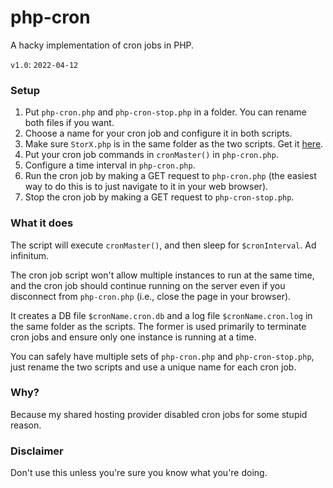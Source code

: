 # php-cron
A hacky implementation of cron jobs in PHP.  

`v1.0`: `2022-04-12`

### Setup
1. Put `php-cron.php` and `php-cron-stop.php` in a folder. You can rename both files if you want.
2. Choose a name for your cron job and configure it in both scripts.
3. Make sure `StorX.php` is in the same folder as the two scripts. Get it [here](https://github.com/aaviator42/StorX).
4. Put your cron job commands in `cronMaster()` in `php-cron.php`.
5. Configure a time interval in `php-cron.php`.
6. Run the cron job by making a GET request to `php-cron.php` (the easiest way to do this is to just navigate to it in your web browser).
7. Stop the cron job by making a GET request to `php-cron-stop.php`.

### What it does
The script will execute `cronMaster()`, and then sleep for `$cronInterval`. Ad infinitum.

The cron job script won't allow multiple instances to run at the same time, and the cron job should continue running on the server even if you disconnect from `php-cron.php` (i.e., close the page in your browser).

It creates a DB file `$cronName.cron.db` and a log file `$cronName.cron.log` in the same folder as the scripts. The former is used primarily to terminate cron jobs and ensure only one instance is running at a time.

You can safely have multiple sets of `php-cron.php` and `php-cron-stop.php`, just rename the two scripts and use a unique name for each cron job.

### Why?
Because my shared hosting provider disabled cron jobs for some stupid reason.

### Disclaimer
Don't use this unless you're sure you know what you're doing.
